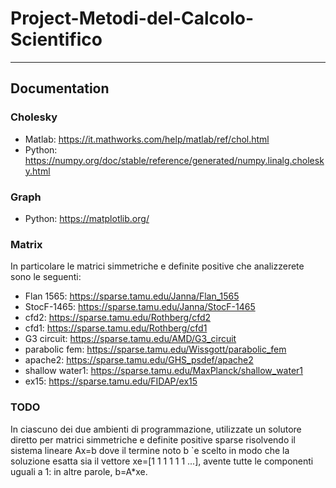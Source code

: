 # Project-Metodi-del-Calcolo-Scientifico
---
## Documentation
### Cholesky
- Matlab: https://it.mathworks.com/help/matlab/ref/chol.html 
- Python: https://numpy.org/doc/stable/reference/generated/numpy.linalg.cholesky.html


### Graph
- Python: https://matplotlib.org/


### Matrix
In particolare le matrici simmetriche e definite positive che analizzerete sono le seguenti:
- Flan 1565: https://sparse.tamu.edu/Janna/Flan_1565
- StocF-1465: https://sparse.tamu.edu/Janna/StocF-1465
-  cfd2: https://sparse.tamu.edu/Rothberg/cfd2
-  cfd1: https://sparse.tamu.edu/Rothberg/cfd1
-  G3 circuit: https://sparse.tamu.edu/AMD/G3_circuit
-  parabolic fem: https://sparse.tamu.edu/Wissgott/parabolic_fem
-  apache2: https://sparse.tamu.edu/GHS_psdef/apache2
-  shallow water1: https://sparse.tamu.edu/MaxPlanck/shallow_water1
-  ex15: https://sparse.tamu.edu/FIDAP/ex15

### TODO 
In ciascuno dei due ambienti di programmazione, utilizzate un solutore diretto per matrici
simmetriche e definite positive sparse risolvendo il sistema lineare Ax=b dove il termine
noto b `e scelto in modo che la soluzione esatta sia il vettore xe=[1 1 1 1 1 1 ...],
avente tutte le componenti uguali a 1: in altre parole, b=A*xe.